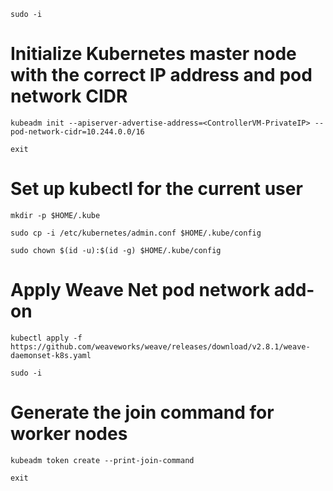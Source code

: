```
sudo -i
```

# Initialize Kubernetes master node with the correct IP address and pod network CIDR

```
kubeadm init --apiserver-advertise-address=<ControllerVM-PrivateIP> --pod-network-cidr=10.244.0.0/16 
```

```
exit
```

# Set up kubectl for the current user
```
mkdir -p $HOME/.kube
```
```
sudo cp -i /etc/kubernetes/admin.conf $HOME/.kube/config
```
```
sudo chown $(id -u):$(id -g) $HOME/.kube/config
```
# Apply Weave Net pod network add-on
```
kubectl apply -f https://github.com/weaveworks/weave/releases/download/v2.8.1/weave-daemonset-k8s.yaml
```
```
sudo -i
```

# Generate the join command for worker nodes
```
kubeadm token create --print-join-command
```
```
exit
```
